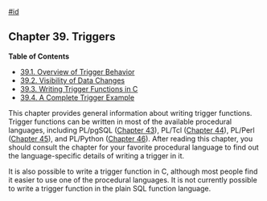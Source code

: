 [#id](#TRIGGERS)

## Chapter 39. Triggers

**Table of Contents**

- [39.1. Overview of Trigger Behavior](trigger-definition)
- [39.2. Visibility of Data Changes](trigger-datachanges)
- [39.3. Writing Trigger Functions in C](trigger-interface)
- [39.4. A Complete Trigger Example](trigger-example)

This chapter provides general information about writing trigger functions. Trigger functions can be written in most of the available procedural languages, including PL/pgSQL ([Chapter 43](plpgsql)), PL/Tcl ([Chapter 44](pltcl)), PL/Perl ([Chapter 45](plperl)), and PL/Python ([Chapter 46](plpython)). After reading this chapter, you should consult the chapter for your favorite procedural language to find out the language-specific details of writing a trigger in it.

It is also possible to write a trigger function in C, although most people find it easier to use one of the procedural languages. It is not currently possible to write a trigger function in the plain SQL function language.
